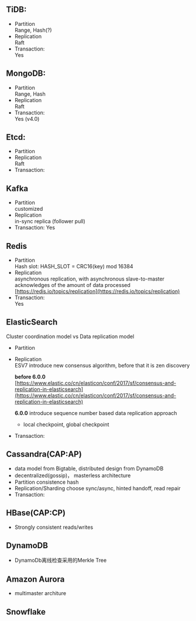 
## TiDB:
- Partition  
  Range, Hash(?)
- Replication  
  Raft
- Transaction:  
  Yes
 
## MongoDB:
- Partition  
  Range, Hash
- Replication  
  Raft
- Transaction:  
  Yes (v4.0)

## Etcd:
- Partition  
- Replication  
  Raft
- Transaction:  

## Kafka
- Partition  
  customized
- Replication  
  in-sync replica (follower pull)
- Transaction:
  Yes

## Redis
- Partition  
  Hash slot: HASH_SLOT = CRC16(key) mod 16384
- Replication  
  asynchronous replication,  with asynchronous slave-to-master acknowledges of the amount of data processed
  [https://redis.io/topics/replication](https://redis.io/topics/replication)
- Transaction:  
  Yes
## ElasticSearch
Cluster coordination model vs Data replication model  
- Partition  
 
- Replication  
  ESV7 introduce new consensus algorithm, before that it is zen discovery
  
  **before 6.0.0**  
  [https://www.elastic.co/cn/elasticon/conf/2017/sf/consensus-and-replication-in-elasticsearch](https://www.elastic.co/cn/elasticon/conf/2017/sf/consensus-and-replication-in-elasticsearch)  
  
  **6.0.0** introduce sequence number based data replication approach  
  	- local checkpoint, global checkpoint
- Transaction:

## Cassandra(CAP:AP)
- data model from Bigtable, distributed design from DynamoDB
- decentralized(gossip)， masterless architecture
- Partition
  consistence hash
- Replication/Sharding
	choose sync/async, hinted handoff, read repair
- Transaction:
  
## HBase(CAP:CP)
- Strongly consistent reads/writes

## DynamoDB
- DynamoDb离线检查采用的Merkle Tree

## Amazon Aurora
- multimaster architure
  
## Snowflake

